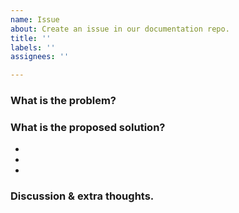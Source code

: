 ```yaml
---
name: Issue
about: Create an issue in our documentation repo.
title: ''
labels: ''
assignees: ''

---
```


<!--
To read our full contributing guidelines, see:
https://github.com/esmero/archipelago-documentation/blob/8.x-1.0-beta1/docs/giveortake.md
-->

### What is the problem?

### What is the proposed solution?
-
-
-

<!-- (optional, delete if unused) -->
### Discussion & extra thoughts.
